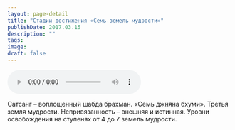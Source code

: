 ```yaml
---
layout: page-detail
title: "Стадии достижения «Семь земель мудрости»"
publishDate: 2017.03.15
description: ""
tags:
image:
draft: false
---
```


<audio title="2017.03.15 - Стадии достижения «Семь земель мудрости».mp3" src="/upload/iblock/d02/d0206ae09cc5b04bbc139c4fe33bc815.mp3" controls=""></audio>

 Сатсанг – воплощенный шабда брахман. «Семь джняна бхуми». Третья земля мудрости. Непривязанность – внешняя и истинная. Уровни освобождения на ступенях от 4 до 7 земель мудрости. 

  

